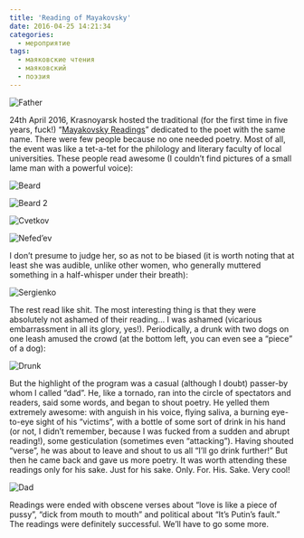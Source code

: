 ```yaml
---
title: 'Reading of Mayakovsky'
date: 2016-04-25 14:21:34
categories:
  - мероприятие
tags:
  - маяковские чтения
  - маяковский
  - поэзия
---
```


![Father](batya.jpg)

24th April 2016, Krasnoyarsk hosted the traditional (for the first time in five years, fuck!)
“<a href="https://vk.com/mayakkrsk">Mayakovsky Readings</a>” dedicated to the poet with the same
name. There were few people because no one needed poetry. Most of all, the event was like a
tet-a-tet for the philology and literary faculty of local universities. These people read awesome (I
couldn’t find pictures of a small lame man with a powerful voice):

![Beard](boroda.jpg)

![Beard 2](boroda2.jpg)

![Cvetkov](cvetkov.jpg)

![Nefed’ev](nefediev.jpg)

I don’t presume to judge her, so as not to be biased (it is worth noting that at least she was
audible, unlike other women, who generally muttered something in a half-whisper under their breath):

![Sergienko](sergienko.jpg)

The rest read like shit. The most interesting thing is that they were absolutely not ashamed of
their reading… I was ashamed (vicarious embarrassment in all its glory, yes!). Periodically, a drunk
with two dogs on one leash amused the crowd (at the bottom left, you can even see a “piece” of a
dog):

![Drunk](alkash.jpg)

But the highlight of the program was a casual (although I doubt) passer-by whom I called “dad”. He,
like a tornado, ran into the circle of spectators and readers, said some words, and began to shout
poetry. He yelled them extremely awesome: with anguish in his voice, flying saliva, a burning
eye-to-eye sight of his “victims”, with a bottle of some sort of drink in his hand (or not, I didn’t
remember, because I was fucked from a sudden and abrupt reading!), some gesticulation (sometimes
even “attacking”). Having shouted “verse”, he was about to leave and shout to us all “I’ll go drink
further!” But then he came back and gave us more poetry. It was worth attending these readings only
for his sake. Just for his sake. Only. For. His. Sake. Very cool!

![Dad](batya.jpg)

Readings were ended with obscene verses about “love is like a piece of pussy”, “dick from mouth to
mouth” and political about “It’s Putin’s fault.” The readings were definitely successful. We’ll have
to go some more.
